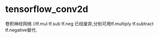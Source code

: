 # tensorflow_conv2d
卷积神经网络
  //tf.mul  tf.sub   tf.neg 已经废弃,分别可用tf.multiply  tf.subtract  tf.negative替代.
